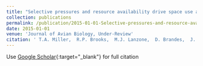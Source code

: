 ```yaml
---
title: "Selective pressures and resource availability drive space use and movement patterns of a long-lived migratory avian predator"
collection: publications
permalink: /publication/2015-01-01-Selective-pressures-and-resource-availability-drive-space-use-and-movement-patterns-of-a-long-lived-migratory-avian-predator
date: 2015-01-01
venue: 'Journal of Avian Biology, Under-Review'
citation: ' T.A. Miller,  R.P. Brooks,  M.J. Lanzone,  D. Brandes,  J. Cooper,  K. OMalley,  C. Maisonneuve,  J.A. Tremblay,  J. Wilhelm,  A. Duerr,  T.E. Katzner, &quot;Selective pressures and resource availability drive space use and movement patterns of a long-lived migratory avian predator.&quot; Journal of Avian Biology, Under-Review, 2015.'
---
```

Use [Google Scholar](https://scholar.google.com/scholar?q=Selective+pressures+and+resource+availability+drive+space+use+and+movement+patterns+of+a+long+lived+migratory+avian+predator){:target="_blank"} for full citation